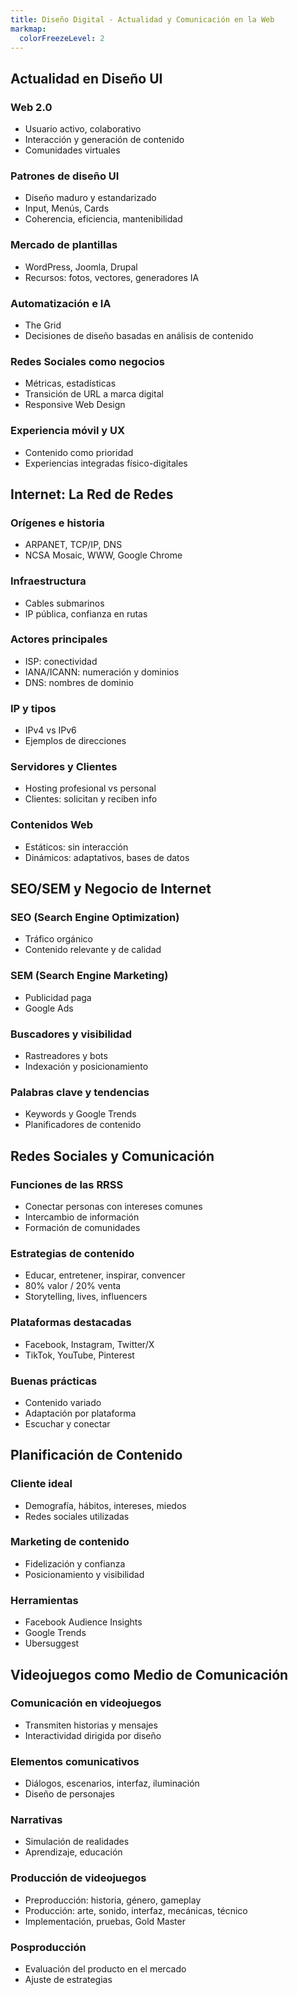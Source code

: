 ```yaml
---
title: Diseño Digital - Actualidad y Comunicación en la Web
markmap:
  colorFreezeLevel: 2
---
```


## Actualidad en Diseño UI

### Web 2.0
- Usuario activo, colaborativo
- Interacción y generación de contenido
- Comunidades virtuales

### Patrones de diseño UI
- Diseño maduro y estandarizado
- Input, Menús, Cards
- Coherencia, eficiencia, mantenibilidad

### Mercado de plantillas
- WordPress, Joomla, Drupal
- Recursos: fotos, vectores, generadores IA

### Automatización e IA
- The Grid
- Decisiones de diseño basadas en análisis de contenido

### Redes Sociales como negocios
- Métricas, estadísticas
- Transición de URL a marca digital
- Responsive Web Design

### Experiencia móvil y UX
- Contenido como prioridad
- Experiencias integradas físico-digitales

## Internet: La Red de Redes

### Orígenes e historia
- ARPANET, TCP/IP, DNS
- NCSA Mosaic, WWW, Google Chrome

### Infraestructura
- Cables submarinos
- IP pública, confianza en rutas

### Actores principales
- ISP: conectividad
- IANA/ICANN: numeración y dominios
- DNS: nombres de dominio

### IP y tipos
- IPv4 vs IPv6
- Ejemplos de direcciones

### Servidores y Clientes
- Hosting profesional vs personal
- Clientes: solicitan y reciben info

### Contenidos Web
- Estáticos: sin interacción
- Dinámicos: adaptativos, bases de datos

## SEO/SEM y Negocio de Internet

### SEO (Search Engine Optimization)
- Tráfico orgánico
- Contenido relevante y de calidad

### SEM (Search Engine Marketing)
- Publicidad paga
- Google Ads

### Buscadores y visibilidad
- Rastreadores y bots
- Indexación y posicionamiento

### Palabras clave y tendencias
- Keywords y Google Trends
- Planificadores de contenido

## Redes Sociales y Comunicación

### Funciones de las RRSS
- Conectar personas con intereses comunes
- Intercambio de información
- Formación de comunidades

### Estrategias de contenido
- Educar, entretener, inspirar, convencer
- 80% valor / 20% venta
- Storytelling, lives, influencers

### Plataformas destacadas
- Facebook, Instagram, Twitter/X
- TikTok, YouTube, Pinterest

### Buenas prácticas
- Contenido variado
- Adaptación por plataforma
- Escuchar y conectar

## Planificación de Contenido

### Cliente ideal
- Demografía, hábitos, intereses, miedos
- Redes sociales utilizadas

### Marketing de contenido
- Fidelización y confianza
- Posicionamiento y visibilidad

### Herramientas
- Facebook Audience Insights
- Google Trends
- Ubersuggest

## Videojuegos como Medio de Comunicación

### Comunicación en videojuegos
- Transmiten historias y mensajes
- Interactividad dirigida por diseño

### Elementos comunicativos
- Diálogos, escenarios, interfaz, iluminación
- Diseño de personajes

### Narrativas
- Simulación de realidades
- Aprendizaje, educación

### Producción de videojuegos
- Preproducción: historia, género, gameplay
- Producción: arte, sonido, interfaz, mecánicas, técnico
- Implementación, pruebas, Gold Master

### Posproducción
- Evaluación del producto en el mercado
- Ajuste de estrategias
